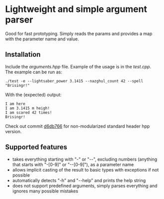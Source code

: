 # Lightweight and simple argument parser 

Good for fast prototyping. Simply reads the params and provides a map with the parameter name and value. 

## Installation 
Include the *arguments.hpp* file. Example of the usage is in the *test.cpp*. \
The example can be run as: 
```
./test -e --lightsaber_power 3.1415 --nazghul_count 42 --spell "Brisingr!"
```
With the (expected) output:
```
I am here
I am 3.1415 m heigh!
I am scared 42 times!
Brisingr!
```
Check out commit [d6db766](https://github.com/ichlubna/arguments/tree/d6db7660a459b820b8d06b3c47787fca299080f9) for non-modularized standard header hpp version.

## Supported features 
- takes everything starting with "-" or "--", excluding numbers (anything that starts with "-[0-9]" or "--[0-9]"), as a parameter name
- allows implicit casting of the result to basic types with exceptions if not possible
- automatically detects "-h" and "--help" and prints the help string
- does not support predefined arguments, simply parses everything and ignores many possible mistakes

